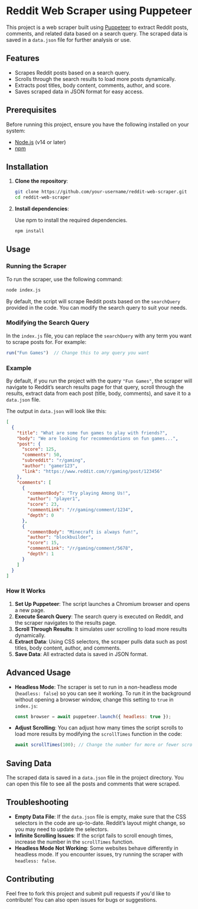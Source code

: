 
# Reddit Web Scraper using Puppeteer

This project is a web scraper built using [Puppeteer](https://github.com/puppeteer/puppeteer) to extract Reddit posts, comments, and related data based on a search query. The scraped data is saved in a `data.json` file for further analysis or use.

## Features

- Scrapes Reddit posts based on a search query.
- Scrolls through the search results to load more posts dynamically.
- Extracts post titles, body content, comments, author, and score.
- Saves scraped data in JSON format for easy access.
  
## Prerequisites

Before running this project, ensure you have the following installed on your system:

- [Node.js](https://nodejs.org/) (v14 or later)
- [npm](https://www.npmjs.com/)

## Installation

1. **Clone the repository**:

   ```bash
   git clone https://github.com/your-username/reddit-web-scraper.git
   cd reddit-web-scraper
   ```

2. **Install dependencies**:

   Use npm to install the required dependencies.

   ```bash
   npm install
   ```

## Usage

### Running the Scraper

To run the scraper, use the following command:

```bash
node index.js
```

By default, the script will scrape Reddit posts based on the `searchQuery` provided in the code. You can modify the search query to suit your needs.

### Modifying the Search Query

In the `index.js` file, you can replace the `searchQuery` with any term you want to scrape posts for. For example:

```javascript
run("Fun Games")  // Change this to any query you want
```

### Example

By default, if you run the project with the query `"Fun Games"`, the scraper will navigate to Reddit’s search results page for that query, scroll through the results, extract data from each post (title, body, comments), and save it to a `data.json` file.

The output in `data.json` will look like this:

```json
[
  {
    "title": "What are some fun games to play with friends?",
    "body": "We are looking for recommendations on fun games...",
    "post": {
      "score": 125,
      "comments": 50,
      "subreddit": "r/gaming",
      "author": "gamer123",
      "link": "https://www.reddit.com/r/gaming/post/123456"
    },
    "comments": [
      {
        "commentBody": "Try playing Among Us!",
        "author": "player1",
        "score": 23,
        "commentLink": "/r/gaming/comment/1234",
        "depth": 0
      },
      {
        "commentBody": "Minecraft is always fun!",
        "author": "blockbuilder",
        "score": 15,
        "commentLink": "/r/gaming/comment/5678",
        "depth": 1
      }
    ]
  }
]
```

### How It Works

1. **Set Up Puppeteer**: The script launches a Chromium browser and opens a new page.
2. **Execute Search Query**: The search query is executed on Reddit, and the scraper navigates to the results page.
3. **Scroll Through Results**: It simulates user scrolling to load more results dynamically.
4. **Extract Data**: Using CSS selectors, the scraper pulls data such as post titles, body content, author, and comments.
5. **Save Data**: All extracted data is saved in JSON format.

## Advanced Usage

- **Headless Mode**: The scraper is set to run in a non-headless mode (`headless: false`) so you can see it working. To run it in the background without opening a browser window, change this setting to `true` in `index.js`:

  ```javascript
  const browser = await puppeteer.launch({ headless: true });
  ```

- **Adjust Scrolling**: You can adjust how many times the script scrolls to load more results by modifying the `scrollTimes` function in the code:

  ```javascript
  await scrollTimes(100); // Change the number for more or fewer scrolls
  ```

## Saving Data

The scraped data is saved in a `data.json` file in the project directory. You can open this file to see all the posts and comments that were scraped.

## Troubleshooting

- **Empty Data File**: If the `data.json` file is empty, make sure that the CSS selectors in the code are up-to-date. Reddit’s layout might change, so you may need to update the selectors.
- **Infinite Scrolling Issues**: If the script fails to scroll enough times, increase the number in the `scrollTimes` function.
- **Headless Mode Not Working**: Some websites behave differently in headless mode. If you encounter issues, try running the scraper with `headless: false`.

## Contributing

Feel free to fork this project and submit pull requests if you'd like to contribute! You can also open issues for bugs or suggestions.

